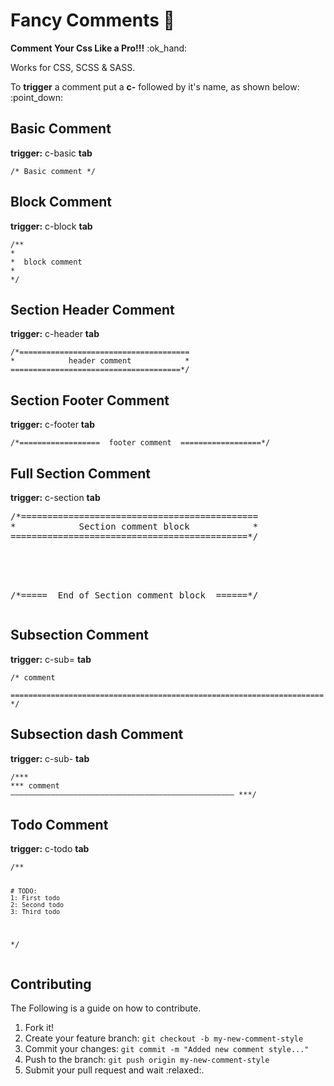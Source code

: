 # Fancy Comments :blossom:
<p><strong>Comment Your Css Like a Pro!!!</strong> :ok_hand: </p>
<p>Works for CSS, SCSS & SASS. </p>
<p>To <strong>trigger</strong> a comment put a <strong>c-</strong> followed by it's name, as shown below: :point_down:</p>
<div>
<h2>Basic Comment</h2>
  <p><strong>trigger:</strong> c-basic <strong>tab</strong></p>
  <pre><code>/* Basic comment */
</code></pre>
</div>
<div>
<h2>Block Comment</h2>
  <p><strong>trigger:</strong> c-block <strong>tab</strong></p>
  <pre><code>/**
*
*  block comment
*
*/
</code></pre>
</div>
<h2>Section Header Comment</h2>
  <p><strong>trigger:</strong> c-header <strong>tab</strong></p>
  <pre><code>/*======================================
*            header comment            *
======================================*/
</code></pre>
</div>
<div>
<h2>Section Footer Comment</h2>
  <p><strong>trigger:</strong> c-footer <strong>tab</strong></p>
  <pre><code>/*==================  footer comment  ==================*/
</code></pre>
</div>
<div>
<h2>Full Section Comment</h2>
  <p><strong>trigger:</strong> c-section <strong>tab</strong></p>
<pre><span><span>/*</span>=============================================</span>
<span>*            Section comment block            *</span>
<span>=============================================<span>*/</span></span>
<br>
<br>
<p><span>/*</span>=====  End of Section comment block  ======<span>*/</span></p></pre>
</div>
<div>
<h2>Subsection Comment</h2>
  <p><strong>trigger:</strong> c-sub= <strong>tab</strong></p>
  <pre><code>/* comment
    ====================================================================== */
</code></pre>
</div>
<div>
<div>
<h2>Subsection dash Comment</h2>
<p><strong>trigger:</strong> c-sub- <strong>tab</strong></p>
  <pre><code>/***
*** comment
–––––––––––––––––––––––––––––––––––––––––––––––––– ***/
</code></pre>
</div>
<div>
<div>
<h2>Todo Comment</h2>
  <p><strong>trigger:</strong> c-todo <strong>tab</strong></p>
  <pre><code>/**

	# TODO:
	1: First todo 
	2: Second todo 
	3: Third todo 
 */
</code></pre>
</div>
<h2>Contributing</h2>
<p>The Following is a guide on how to contribute.</p>
<ol>
<li>Fork it!</li>
<li>Create your feature branch: <code>git checkout -b my-new-comment-style</code></li>
<li>Commit your changes: <code>git commit -m "Added new comment style..."</code></li>
<li>Push to the branch: <code>git push origin my-new-comment-style </code></li>
<li>Submit your pull request and wait :relaxed:.</li>
</ol>
